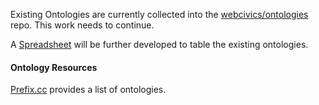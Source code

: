Existing Ontologies are currently collected into the [webcivics/ontologies](https://github.com/webcivics/ontologies/tree/2023) repo.  This work needs to continue.  

A [Spreadsheet](https://docs.google.com/spreadsheets/d/19IEgvdvwl_EOGhmIFinVQu4OerRojeje8PaZWGvoO4Q/edit#gid=1792718229) will be further developed to table the existing ontologies.

#### Ontology Resources

[Prefix.cc](https://prefix.cc/) provides a list of ontologies.
